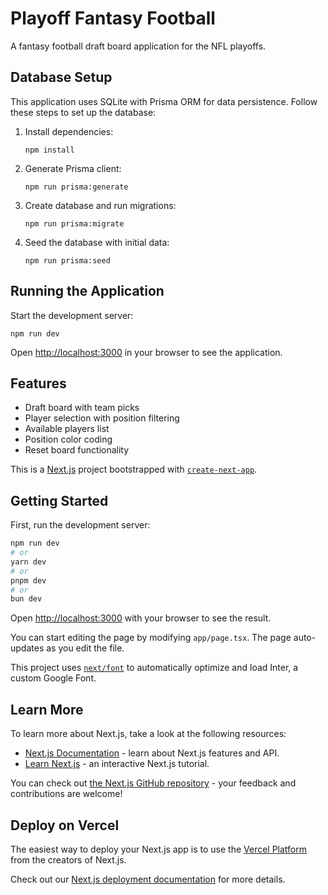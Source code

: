 # Playoff Fantasy Football

A fantasy football draft board application for the NFL playoffs.

## Database Setup

This application uses SQLite with Prisma ORM for data persistence. Follow these steps to set up the database:

1. Install dependencies:

   ```
   npm install
   ```

2. Generate Prisma client:

   ```
   npm run prisma:generate
   ```

3. Create database and run migrations:

   ```
   npm run prisma:migrate
   ```

4. Seed the database with initial data:
   ```
   npm run prisma:seed
   ```

## Running the Application

Start the development server:

```
npm run dev
```

Open [http://localhost:3000](http://localhost:3000) in your browser to see the application.

## Features

- Draft board with team picks
- Player selection with position filtering
- Available players list
- Position color coding
- Reset board functionality

This is a [Next.js](https://nextjs.org/) project bootstrapped with [`create-next-app`](https://github.com/vercel/next.js/tree/canary/packages/create-next-app).

## Getting Started

First, run the development server:

```bash
npm run dev
# or
yarn dev
# or
pnpm dev
# or
bun dev
```

Open [http://localhost:3000](http://localhost:3000) with your browser to see the result.

You can start editing the page by modifying `app/page.tsx`. The page auto-updates as you edit the file.

This project uses [`next/font`](https://nextjs.org/docs/basic-features/font-optimization) to automatically optimize and load Inter, a custom Google Font.

## Learn More

To learn more about Next.js, take a look at the following resources:

- [Next.js Documentation](https://nextjs.org/docs) - learn about Next.js features and API.
- [Learn Next.js](https://nextjs.org/learn) - an interactive Next.js tutorial.

You can check out [the Next.js GitHub repository](https://github.com/vercel/next.js/) - your feedback and contributions are welcome!

## Deploy on Vercel

The easiest way to deploy your Next.js app is to use the [Vercel Platform](https://vercel.com/new?utm_medium=default-template&filter=next.js&utm_source=create-next-app&utm_campaign=create-next-app-readme) from the creators of Next.js.

Check out our [Next.js deployment documentation](https://nextjs.org/docs/deployment) for more details.
